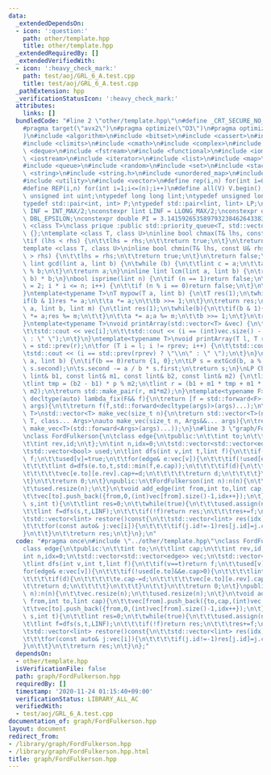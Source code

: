 ```yaml
---
data:
  _extendedDependsOn:
  - icon: ':question:'
    path: other/template.hpp
    title: other/template.hpp
  _extendedRequiredBy: []
  _extendedVerifiedWith:
  - icon: ':heavy_check_mark:'
    path: test/aoj/GRL_6_A.test.cpp
    title: test/aoj/GRL_6_A.test.cpp
  _pathExtension: hpp
  _verificationStatusIcon: ':heavy_check_mark:'
  attributes:
    links: []
  bundledCode: "#line 2 \"other/template.hpp\"\n#define _CRT_SECURE_NO_WARNINGS\n\
    #pragma target(\"avx2\")\n#pragma optimize(\"O3\")\n#pragma optimize(\"unroll-loops\"\
    )\n#include <algorithm>\n#include <bitset>\n#include <cassert>\n#include <cfloat>\n\
    #include <climits>\n#include <cmath>\n#include <complex>\n#include <ctime>\n#include\
    \ <deque>\n#include <fstream>\n#include <functional>\n#include <iomanip>\n#include\
    \ <iostream>\n#include <iterator>\n#include <list>\n#include <map>\n#include <memory>\n\
    #include <queue>\n#include <random>\n#include <set>\n#include <stack>\n#include\
    \ <string>\n#include <string.h>\n#include <unordered_map>\n#include <unordered_set>\n\
    #include <utility>\n#include <vector>\n#define rep(i,n) for(int i=0;i<(n);i++)\n\
    #define REP(i,n) for(int i=1;i<=(n);i++)\n#define all(V) V.begin(),V.end()\ntypedef\
    \ unsigned int uint;\ntypedef long long lint;\ntypedef unsigned long long ulint;\n\
    typedef std::pair<int, int> P;\ntypedef std::pair<lint, lint> LP;\nconstexpr int\
    \ INF = INT_MAX/2;\nconstexpr lint LINF = LLONG_MAX/2;\nconstexpr double eps =\
    \ DBL_EPSILON;\nconstexpr double PI = 3.141592653589793238462643383279;\ntemplate\
    \ <class T>\nclass prique :public std::priority_queue<T, std::vector<T>, std::greater<T>>\
    \ {};\ntemplate <class T, class U>\ninline bool chmax(T& lhs, const U& rhs) {\n\
    \tif (lhs < rhs) {\n\t\tlhs = rhs;\n\t\treturn true;\n\t}\n\treturn false;\n}\n\
    template <class T, class U>\ninline bool chmin(T& lhs, const U& rhs) {\n\tif (lhs\
    \ > rhs) {\n\t\tlhs = rhs;\n\t\treturn true;\n\t}\n\treturn false;\n}\ninline\
    \ lint gcd(lint a, lint b) {\n\twhile (b) {\n\t\tlint c = a;\n\t\ta = b; b = c\
    \ % b;\n\t}\n\treturn a;\n}\ninline lint lcm(lint a, lint b) {\n\treturn a / gcd(a,\
    \ b) * b;\n}\nbool isprime(lint n) {\n\tif (n == 1)return false;\n\tfor (int i\
    \ = 2; i * i <= n; i++) {\n\t\tif (n % i == 0)return false;\n\t}\n\treturn true;\n\
    }\ntemplate<typename T>\nT mypow(T a, lint b) {\n\tT res(1);\n\twhile(b){\n\t\t\
    if(b & 1)res *= a;\n\t\ta *= a;\n\t\tb >>= 1;\n\t}\n\treturn res;\n}\nlint modpow(lint\
    \ a, lint b, lint m) {\n\tlint res(1);\n\twhile(b){\n\t\tif(b & 1){\n\t\t\tres\
    \ *= a;res %= m;\n\t\t}\n\t\ta *= a;a %= m;\n\t\tb >>= 1;\n\t}\n\treturn res;\n\
    }\ntemplate<typename T>\nvoid printArray(std::vector<T> &vec) {\n\trep(i, vec.size()){\n\
    \t\tstd::cout << vec[i];\n\t\tstd::cout << (i == (int)vec.size() - 1 ? \"\\n\"\
    \ : \" \");\n\t}\n}\ntemplate<typename T>\nvoid printArray(T l, T r) {\n\tT rprev\
    \ = std::prev(r);\n\tfor (T i = l; i != rprev; i++) {\n\t\tstd::cout << *i;\n\t\
    \tstd::cout << (i == std::prev(rprev) ? \"\\n\" : \" \");\n\t}\n}\nLP extGcd(lint\
    \ a, lint b) {\n\tif(b == 0)return {1, 0};\n\tLP s = extGcd(b, a % b);\n\tstd::swap(s.first,\
    \ s.second);\n\ts.second -= a / b * s.first;\n\treturn s;\n}\nLP ChineseRem(const\
    \ lint& b1, const lint& m1, const lint& b2, const lint& m2) {\n\tlint p = extGcd(m1,m2).first;\n\
    \tlint tmp = (b2 - b1) * p % m2;\n\tlint r = (b1 + m1 * tmp + m1 * m2) % (m1 *\
    \ m2);\n\treturn std::make_pair(r, m1*m2);\n}\ntemplate<typename F>\ninline constexpr\
    \ decltype(auto) lambda_fix(F&& f){\n\treturn [f = std::forward<F>(f)](auto&&...\
    \ args){\n\t\treturn f(f,std::forward<decltype(args)>(args)...);\n\t};\n}\ntemplate<typename\
    \ T>\nstd::vector<T> make_vec(size_t n){\n\treturn std::vector<T>(n);\n}\ntemplate<typename\
    \ T, class... Args>\nauto make_vec(size_t n, Args&&... args){\n\treturn std::vector<decltype(make_vec<T>(args...))>(n,\
    \ make_vec<T>(std::forward<Args>(args)...));\n}\n#line 3 \"graph/FordFulkerson.hpp\"\
    \nclass FordFulkerson{\n\tclass edge{\n\tpublic:\n\t\tint to;\n\t\tlint cap;\n\
    \t\tint rev,id;\n\t};\n\tint n,idx=0;\n\tstd::vector<std::vector<edge>> vec;\n\
    \tstd::vector<bool> used;\n\tlint dfs(int v,int t,lint f){\n\t\tif(v==t)return\
    \ f;\n\t\tused[v]=true;\n\t\tfor(edge& e:vec[v]){\n\t\t\tif(!used[e.to]&&e.cap>0){\n\
    \t\t\t\tlint d=dfs(e.to,t,std::min(f,e.cap));\n\t\t\t\tif(d){\n\t\t\t\t\te.cap-=d;\n\
    \t\t\t\t\tvec[e.to][e.rev].cap+=d;\n\t\t\t\t\treturn d;\n\t\t\t\t}\n\t\t\t}\n\t\
    \t}\n\t\treturn 0;\n\t}\npublic:\n\tFordFulkerson(int n):n(n){\n\t\tvec.resize(n);\n\
    \t\tused.resize(n);\n\t}\n\tvoid add_edge(int from,int to,lint cap){\n\t\tvec[from].push_back({to,cap,(int)vec[to].size(),-1});\n\
    \t\tvec[to].push_back({from,0,(int)vec[from].size()-1,idx++});\n\t}\n\tlint max_flow(int\
    \ s,int t){\n\t\tlint res=0;\n\t\twhile(true){\n\t\t\tused.assign(n,false);\n\t\
    \t\tlint f=dfs(s,t,LINF);\n\t\t\tif(!f)return res;\n\t\t\tres+=f;\n\t\t}\n\t}\n\
    \tstd::vector<lint> restore()const{\n\t\tstd::vector<lint> res(idx);\n\t\trep(i,n){\n\
    \t\t\tfor(const auto& j:vec[i]){\n\t\t\t\tif(j.id!=-1)res[j.id]=j.cap;\n\t\t\t\
    }\n\t\t}\n\t\treturn res;\n\t}\n};\n"
  code: "#pragma once\n#include \"../other/template.hpp\"\nclass FordFulkerson{\n\t\
    class edge{\n\tpublic:\n\t\tint to;\n\t\tlint cap;\n\t\tint rev,id;\n\t};\n\t\
    int n,idx=0;\n\tstd::vector<std::vector<edge>> vec;\n\tstd::vector<bool> used;\n\
    \tlint dfs(int v,int t,lint f){\n\t\tif(v==t)return f;\n\t\tused[v]=true;\n\t\t\
    for(edge& e:vec[v]){\n\t\t\tif(!used[e.to]&&e.cap>0){\n\t\t\t\tlint d=dfs(e.to,t,std::min(f,e.cap));\n\
    \t\t\t\tif(d){\n\t\t\t\t\te.cap-=d;\n\t\t\t\t\tvec[e.to][e.rev].cap+=d;\n\t\t\t\
    \t\treturn d;\n\t\t\t\t}\n\t\t\t}\n\t\t}\n\t\treturn 0;\n\t}\npublic:\n\tFordFulkerson(int\
    \ n):n(n){\n\t\tvec.resize(n);\n\t\tused.resize(n);\n\t}\n\tvoid add_edge(int\
    \ from,int to,lint cap){\n\t\tvec[from].push_back({to,cap,(int)vec[to].size(),-1});\n\
    \t\tvec[to].push_back({from,0,(int)vec[from].size()-1,idx++});\n\t}\n\tlint max_flow(int\
    \ s,int t){\n\t\tlint res=0;\n\t\twhile(true){\n\t\t\tused.assign(n,false);\n\t\
    \t\tlint f=dfs(s,t,LINF);\n\t\t\tif(!f)return res;\n\t\t\tres+=f;\n\t\t}\n\t}\n\
    \tstd::vector<lint> restore()const{\n\t\tstd::vector<lint> res(idx);\n\t\trep(i,n){\n\
    \t\t\tfor(const auto& j:vec[i]){\n\t\t\t\tif(j.id!=-1)res[j.id]=j.cap;\n\t\t\t\
    }\n\t\t}\n\t\treturn res;\n\t}\n};"
  dependsOn:
  - other/template.hpp
  isVerificationFile: false
  path: graph/FordFulkerson.hpp
  requiredBy: []
  timestamp: '2020-11-24 01:15:40+09:00'
  verificationStatus: LIBRARY_ALL_AC
  verifiedWith:
  - test/aoj/GRL_6_A.test.cpp
documentation_of: graph/FordFulkerson.hpp
layout: document
redirect_from:
- /library/graph/FordFulkerson.hpp
- /library/graph/FordFulkerson.hpp.html
title: graph/FordFulkerson.hpp
---
```

